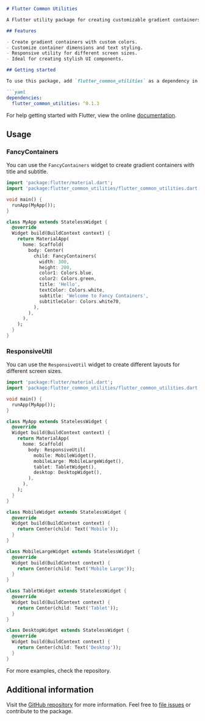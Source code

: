 ```markdown
# Flutter Common Utilities

A Flutter utility package for creating customizable gradient containers with titles and subtitles.

## Features

- Create gradient containers with custom colors.
- Customize container dimensions and text styling.
- Responsive utility for different screen sizes.
- Ideal for creating stylish UI components.

## Getting started

To use this package, add `flutter_common_utilities` as a dependency in your `pubspec.yaml` file.

```yaml
dependencies:
  flutter_common_utilities: ^0.1.3
```

For help getting started with Flutter, view the online
[documentation](https://flutter.dev).

## Usage

### FancyContainers

You can use the `FancyContainers` widget to create gradient containers with title and subtitle.

```dart
import 'package:flutter/material.dart';
import 'package:flutter_common_utilities/flutter_common_utilities.dart';

void main() {
  runApp(MyApp());
}

class MyApp extends StatelessWidget {
  @override
  Widget build(BuildContext context) {
    return MaterialApp(
      home: Scaffold(
        body: Center(
          child: FancyContainers(
            width: 300,
            height: 200,
            color1: Colors.blue,
            color2: Colors.green,
            title: 'Hello',
            textColor: Colors.white,
            subtitle: 'Welcome to Fancy Containers',
            subtitleColor: Colors.white70,
          ),
        ),
      ),
    );
  }
}

```

### ResponsiveUtil

You can use the `ResponsiveUtil` widget to create different layouts for different screen sizes.

```dart
import 'package:flutter/material.dart';
import 'package:flutter_common_utilities/flutter_common_utilities.dart';

void main() {
  runApp(MyApp());
}

class MyApp extends StatelessWidget {
  @override
  Widget build(BuildContext context) {
    return MaterialApp(
      home: Scaffold(
        body: ResponsiveUtil(
          mobile: MobileWidget(),
          mobileLarge: MobileLargeWidget(),
          tablet: TabletWidget(),
          desktop: DesktopWidget(),
        ),
      ),
    );
  }
}

class MobileWidget extends StatelessWidget {
  @override
  Widget build(BuildContext context) {
    return Center(child: Text('Mobile'));
  }
}

class MobileLargeWidget extends StatelessWidget {
  @override
  Widget build(BuildContext context) {
    return Center(child: Text('Mobile Large'));
  }
}

class TabletWidget extends StatelessWidget {
  @override
  Widget build(BuildContext context) {
    return Center(child: Text('Tablet'));
  }
}

class DesktopWidget extends StatelessWidget {
  @override
  Widget build(BuildContext context) {
    return Center(child: Text('Desktop'));
  }
}

```

For more examples, check the repository.

## Additional information

Visit the [GitHub repository](https://github.com/SoftEngAliijaz/flutter_common_utilities) for more information.
Feel free to [file issues](https://github.com/SoftEngAliijaz/flutter_common_utilities/issues) or contribute to the package.
```